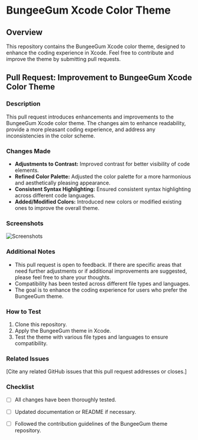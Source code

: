  # BungeeGum Xcode Color Theme

## Overview

This repository contains the BungeeGum Xcode color theme, designed to enhance the coding experience in Xcode. Feel free to contribute and improve the theme by submitting pull requests.

## Pull Request: Improvement to BungeeGum Xcode Color Theme

### Description

This pull request introduces enhancements and improvements to the BungeeGum Xcode color theme. The changes aim to enhance readability, provide a more pleasant coding experience, and address any inconsistencies in the color scheme.

### Changes Made

- **Adjustments to Contrast:** Improved contrast for better visibility of code elements.
- **Refined Color Palette:** Adjusted the color palette for a more harmonious and aesthetically pleasing appearance.
- **Consistent Syntax Highlighting:** Ensured consistent syntax highlighting across different code languages.
- **Added/Modified Colors:** Introduced new colors or modified existing ones to improve the overall theme.

### Screenshots

![Screenshots](link)

### Additional Notes

- This pull request is open to feedback. If there are specific areas that need further adjustments or if additional improvements are suggested, please feel free to share your thoughts.
- Compatibility has been tested across different file types and languages.
- The goal is to enhance the coding experience for users who prefer the BungeeGum theme.

### How to Test

1. Clone this repository.
2. Apply the BungeeGum theme in Xcode.
3. Test the theme with various file types and languages to ensure compatibility.

### Related Issues

[Cite any related GitHub issues that this pull request addresses or closes.]

### Checklist

- [ ] All changes have been thoroughly tested.
- [ ] Updated documentation or README if necessary.
- [ ] Followed the contribution guidelines of the BungeeGum theme repository.

